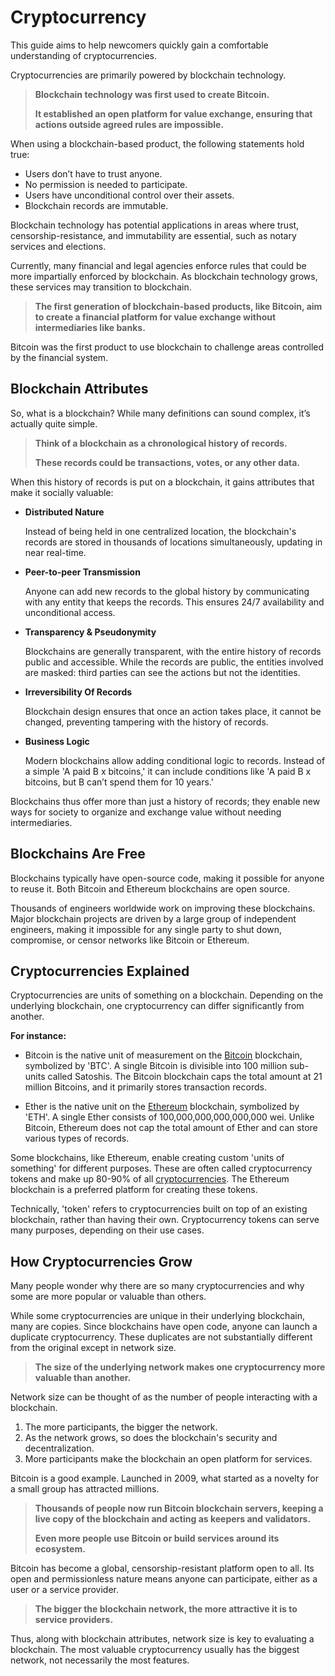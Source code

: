 # Cryptocurrency

This guide aims to help newcomers quickly gain a comfortable understanding of cryptocurrencies.

Cryptocurrencies are primarily powered by blockchain technology.

> **Blockchain technology was first used to create Bitcoin.**
>
> **It established an open platform for value exchange, ensuring that actions outside agreed rules are impossible.**

When using a blockchain-based product, the following statements hold true:

- Users don’t have to trust anyone.
- No permission is needed to participate.
- Users have unconditional control over their assets.
- Blockchain records are immutable.

Blockchain technology has potential applications in areas where trust, censorship-resistance, and immutability are essential, such as notary services and elections.

Currently, many financial and legal agencies enforce rules that could be more impartially enforced by blockchain. As blockchain technology grows, these services may transition to blockchain.

> **The first generation of blockchain-based products, like Bitcoin, aim to create a financial platform for value exchange without intermediaries like banks.**

Bitcoin was the first product to use blockchain to challenge areas controlled by the financial system.

## Blockchain Attributes

So, what is a blockchain? While many definitions can sound complex, it’s actually quite simple.

> **Think of a blockchain as a chronological history of records.**
>
> **These records could be transactions, votes, or any other data.**

When this history of records is put on a blockchain, it gains attributes that make it socially valuable:

- **Distributed Nature**

    Instead of being held in one centralized location, the blockchain's records are stored in thousands of locations simultaneously, updating in near real-time.

- **Peer-to-peer Transmission**

    Anyone can add new records to the global history by communicating with any entity that keeps the records. This ensures 24/7 availability and unconditional access.

- **Transparency & Pseudonymity**

    Blockchains are generally transparent, with the entire history of records public and accessible. While the records are public, the entities involved are masked: third parties can see the actions but not the identities.

- **Irreversibility Of Records**

    Blockchain design ensures that once an action takes place, it cannot be changed, preventing tampering with the history of records.

- **Business Logic**

    Modern blockchains allow adding conditional logic to records. Instead of a simple 'A paid B x bitcoins,' it can include conditions like 'A paid B x bitcoins, but B can’t spend them for 10 years.'

Blockchains thus offer more than just a history of records; they enable new ways for society to organize and exchange value without needing intermediaries.

## Blockchains Are Free

Blockchains typically have open-source code, making it possible for anyone to reuse it. Both Bitcoin and Ethereum blockchains are open source.

Thousands of engineers worldwide work on improving these blockchains. Major blockchain projects are driven by a large group of independent engineers, making it impossible for any single party to shut down, compromise, or censor networks like Bitcoin or Ethereum.

## Cryptocurrencies Explained

Cryptocurrencies are units of something on a blockchain. Depending on the underlying blockchain, one cryptocurrency can differ significantly from another.

**For instance:**

- Bitcoin is the native unit of measurement on the [Bitcoin](../../token_guides/zh/bitcoin.md) blockchain, symbolized by 'BTC'. A single Bitcoin is divisible into 100 million sub-units called Satoshis. The Bitcoin blockchain caps the total amount at 21 million Bitcoins, and it primarily stores transaction records.

- Ether is the native unit on the [Ethereum](../../token_guides/zh/ethereum.md) blockchain, symbolized by 'ETH'. A single Ether consists of 100,000,000,000,000,000 wei. Unlike Bitcoin, Ethereum does not cap the total amount of Ether and can store various types of records.

Some blockchains, like Ethereum, enable creating custom 'units of something' for different purposes. These are often called cryptocurrency tokens and make up 80-90% of all [cryptocurrencies](https://coinmarketcap.com). The Ethereum blockchain is a preferred platform for creating these tokens.

Technically, 'token' refers to cryptocurrencies built on top of an existing blockchain, rather than having their own. Cryptocurrency tokens can serve many purposes, depending on their use cases.

## How Cryptocurrencies Grow

Many people wonder why there are so many cryptocurrencies and why some are more popular or valuable than others.

While some cryptocurrencies are unique in their underlying blockchain, many are copies. Since blockchains have open code, anyone can launch a duplicate cryptocurrency. These duplicates are not substantially different from the original except in network size.

> **The size of the underlying network makes one cryptocurrency more valuable than another.**

Network size can be thought of as the number of people interacting with a blockchain. 

1. The more participants, the bigger the network.
2. As the network grows, so does the blockchain's security and decentralization.
3. More participants make the blockchain an open platform for services.

Bitcoin is a good example. Launched in 2009, what started as a novelty for a small group has attracted millions. 

> **Thousands of people now run Bitcoin blockchain servers, keeping a live copy of the blockchain and acting as keepers and validators.**
>
> **Even more people use Bitcoin or build services around its ecosystem.**

Bitcoin has become a global, censorship-resistant platform open to all. Its open and permissionless nature means anyone can participate, either as a user or a service provider. 

> **The bigger the blockchain network, the more attractive it is to service providers.**

Thus, along with blockchain attributes, network size is key to evaluating a blockchain. The most valuable cryptocurrency usually has the biggest network, not necessarily the most features.